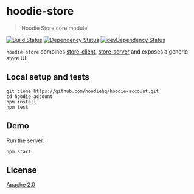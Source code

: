# hoodie-store

> Hoodie Store core module

[![Build Status](https://travis-ci.org/hoodiehq/hoodie-store.svg?branch=master)](https://travis-ci.org/hoodiehq/hoodie-store)
[![Dependency Status](https://david-dm.org/hoodiehq/hoodie-store.svg)](https://david-dm.org/hoodiehq/hoodie-store)
[![devDependency Status](https://david-dm.org/hoodiehq/hoodie-store/dev-status.svg)](https://david-dm.org/hoodiehq/hoodie-store#info=devDependencies)

`hoodie-store` combines [store-client](https://github.com/hoodiehq/hoodie-store-client),
[store-server](https://github.com/hoodiehq/hoodie-store-server) and exposes a
generic store UI.

## Local setup and tests

```
git clone https://github.com/hoodiehq/hoodie-account.git
cd hoodie-account
npm install
npm test
 ```

## Demo

Run the server:

```
npm start
```

## License

[Apache 2.0](http://www.apache.org/licenses/LICENSE-2.0)
